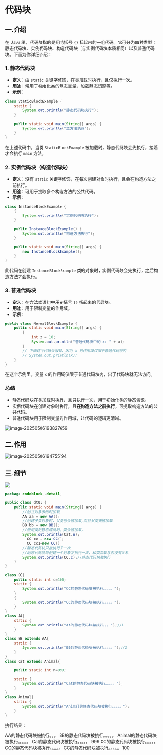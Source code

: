 # 代码块

## 一.介绍

在 Java 里，代码块指的是用花括号 `{}` 括起来的一组代码。它可分为四种类型：静态代码块、实例代码块、构造代码块（与实例代码块本质相同）以及普通代码块。下面为你详细介绍：

### 1. 静态代码块

- **定义**：由 `static` 关键字修饰，在类加载时执行，且仅执行一次。
- **用途**：常用于初始化类的静态变量、加载静态资源等。
- **示例**：

```java
class StaticBlockExample {
    static {
        System.out.println("静态代码块执行");
    }

    public static void main(String[] args) {
        System.out.println("主方法执行");
    }
}
```



在上述代码中，当类 `StaticBlockExample` 被加载时，静态代码块会先执行，接着才会执行 `main` 方法。

### 2. 实例代码块（构造代码块）

- **定义**：没有 `static` 关键字修饰，在每次创建对象时执行，且会在构造方法之前执行。
- **用途**：可用于提取多个构造方法的公共代码。
- **示例**：

```java
class InstanceBlockExample {
    {
        System.out.println("实例代码块执行");
    }

    public InstanceBlockExample() {
        System.out.println("构造方法执行");
    }

    public static void main(String[] args) {
        new InstanceBlockExample();
    }
}
```



此代码在创建 `InstanceBlockExample` 类的对象时，实例代码块会先执行，之后构造方法才会执行。

### 3. 普通代码块

- **定义**：在方法或语句中用花括号 `{}` 括起来的代码块。
- **用途**：用于限制变量的作用域。
- **示例**：

```java
public class NormalBlockExample {
    public static void main(String[] args) {
        {
            int x = 10;
            System.out.println("普通代码块中的 x: " + x);
        }
        // 下面这行代码会报错，因为 x 的作用域仅限于普通代码块内
        // System.out.println(x); 
    }
}
```

在这个示例里，变量 `x` 的作用域仅限于普通代码块内，出了代码块就无法访问。

### 总结

- 静态代码块在类加载时执行，且只执行一次，用于初始化类的静态资源。
- 实例代码块在创建对象时执行，且**在构造方法之前执行**，可提取构造方法的公共代码。
- 普通代码块用于限制变量的作用域，让代码的逻辑更清晰。



![image-20250506193827659](C:\Users\24709\AppData\Roaming\Typora\typora-user-images\image-20250506193827659.png)





## 二.作用

![image-20250506194755194](C:\Users\24709\AppData\Roaming\Typora\typora-user-images\image-20250506194755194.png)



## 三.细节

![](C:\Users\24709\AppData\Roaming\Typora\typora-user-images\image-20250506201414037.png)



```java
package codeblock_.detail;

public class dt01 {
    public static void main(String[] args) {
        //创立对象示例时加载
        AA aa = new AA();
        //创建子类对象时，父类也会被加载,而且父类先被加载
        BB bb = new BB();
        //使用类的静态成员时，类会被加载，
        System.out.println(Cat.n);
          CC cc = new CC();
          CC cc1=new CC();
        //静态代码块只被执行了一次
        //动态代码块每创建一个对象才执行一次，和类加载与否没有关系
        System.out.println(CC.c);//静态代码块被执行
    }
}

class CC{
    public static int c=100;
    static {
        System.out.println("CC的静态代码块被执行。。。。。");
    }
    {
        System.out.println("CC的静态代码块被执行。。。。。");
    }
}
class AA{
    static {
        System.out.println("AA的静态代码块被执行。。。");//1
    }
}
class BB extends AA{
    static {
        System.out.println("BB的静态代码块被执行。。。。。");//2
    }
}
class Cat extends Animal{

    public static int n=999;

    static {
        System.out.println("Cat的静态代码块被执行。。。。。");
    }
}
class Animal{
    static {
        System.out.println("Animal的静态代码块被执行。。。。。");
    }
}
```

执行结果：

AA的静态代码块被执行。。。
BB的静态代码块被执行。。。。。
Animal的静态代码块被执行。。。。。
Cat的静态代码块被执行。。。。。
999
CC的静态代码块被执行。。。。。
CC的静态代码块被执行。。。。。
CC的静态代码块被执行。。。。。
100